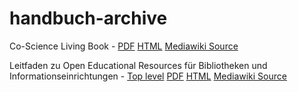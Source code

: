 # handbuch-archive

Co-Science Living Book - [PDF](https://mrchristian.github.io/handbuch-archive/co-science-living-book/PDF/Handbuch%20CoScience_%20Druckversion%20-%20Handbuch.io.pdf) [HTML](https://mrchristian.github.io/handbuch-archive/co-science-living-book/html/Handbuch%20CoScience_%20Druckversion%20-%20Handbuch.io.html) [Mediawiki Source](https://github.com/mrchristian/handbuch-archive/tree/main/co-science-living-book/mediawiki-source)

Leitfaden zu Open Educational Resources für Bibliotheken und Informationseinrichtungen - [Top level](OER/) [PDF](OER/PDF/OER.pdf) [HTML](OER/HTML/index.html) [Mediawiki Source](OER/mediawiki-source/)

